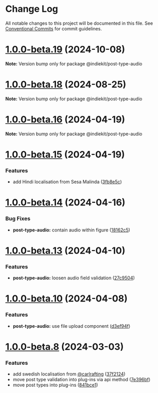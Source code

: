 # Change Log

All notable changes to this project will be documented in this file.
See [Conventional Commits](https://conventionalcommits.org) for commit guidelines.

# [1.0.0-beta.19](https://github.com/getindiekit/indiekit/compare/v1.0.0-beta.18...v1.0.0-beta.19) (2024-10-08)

**Note:** Version bump only for package @indiekit/post-type-audio





# [1.0.0-beta.18](https://github.com/getindiekit/indiekit/compare/v1.0.0-beta.17...v1.0.0-beta.18) (2024-08-25)

**Note:** Version bump only for package @indiekit/post-type-audio





# [1.0.0-beta.16](https://github.com/getindiekit/indiekit/compare/v1.0.0-beta.15...v1.0.0-beta.16) (2024-04-19)

**Note:** Version bump only for package @indiekit/post-type-audio





# [1.0.0-beta.15](https://github.com/getindiekit/indiekit/compare/v1.0.0-beta.14...v1.0.0-beta.15) (2024-04-19)


### Features

* add Hindi localisation from Sesa Malinda ([3fb8e5c](https://github.com/getindiekit/indiekit/commit/3fb8e5c619ae73a4820e3a61b320472e70e403d7))





# [1.0.0-beta.14](https://github.com/getindiekit/indiekit/compare/v1.0.0-beta.13...v1.0.0-beta.14) (2024-04-16)


### Bug Fixes

* **post-type-audio:** contain audio within figure ([18162c5](https://github.com/getindiekit/indiekit/commit/18162c57d9bfc15626bf5d45d59e479c947e94ed))





# [1.0.0-beta.13](https://github.com/getindiekit/indiekit/compare/v1.0.0-beta.12...v1.0.0-beta.13) (2024-04-10)


### Features

* **post-type-audio:** loosen audio field validation ([27c9504](https://github.com/getindiekit/indiekit/commit/27c95047d19aab5cb6c09699bc82f4146eeb0dc6))





# [1.0.0-beta.10](https://github.com/getindiekit/indiekit/compare/v1.0.0-beta.9...v1.0.0-beta.10) (2024-04-08)


### Features

* **post-type-audio:** use file upload component ([d3ef94f](https://github.com/getindiekit/indiekit/commit/d3ef94f097fd13e3eae8a087196259ecac147c36))





# [1.0.0-beta.8](https://github.com/getindiekit/indiekit/compare/v1.0.0-beta.7...v1.0.0-beta.8) (2024-03-03)


### Features

* add swedish localisation from [@carlrafting](https://github.com/carlrafting) ([37f2124](https://github.com/getindiekit/indiekit/commit/37f2124dabbf6272ebb94a90f17c7758a9962a37))
* move post type validation into plug-ins via api method ([7e396bf](https://github.com/getindiekit/indiekit/commit/7e396bf961c60f122062e8f92fbf2440c05bd1bd))
* move post types into plug-ins ([841bce1](https://github.com/getindiekit/indiekit/commit/841bce15406c79edac3377c9632c6c3cc86a7d7d))
